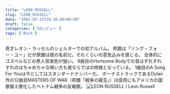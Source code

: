 ```yaml
---
title: "LEON RUSSELL"
slug: "LEON_RUSSELL"
date: "2005-05-22T18:36:00+09:00"
draft: false
categories: ['CDレビュー']
tags: ['Rock']
---
```


奇才レオン・ラッセルのシェルターでの初アルバム。 邦題は「ソング・フォー・ユー」だが原題は彼の名前だ。それくらいの意気込みを感じる。 全体的にゴスペルなどの黒人音楽色が強い。 9曲目のHurtsome Bodyでの音はずれすれすれのはちゃめちゃな唄い方も彼ならではの特徴となっている。 1曲目のA Song For Youは今としてはスタンダードナンバーだ。 ボーナストラックであるDylan作の12曲目MASTERS OF WAR（邦題「戦争の親玉」）は皮肉にもアメリカの国歌替え歌化したベトナム戦争の反戦歌。 ![LEON RUSSELL / Leon Russell](/wp-content/archives/20050522.jpg)